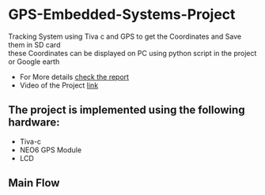 # GPS-Embedded-Systems-Project
Tracking System using Tiva c and GPS to get the Coordinates and Save them in SD card<br>
these Coordinates can be displayed on PC using python script in the project or Google earth<br>
* For More details [check the report](https://github.com/Mohamed-Ashraf0/Project-Description/blob/main/Project%20(1).pdf)
* Video of the Project [link]()



## The project is implemented using the following hardware:
* Tiva-c
* NEO6 GPS Module  
* LCD


## Main Flow
